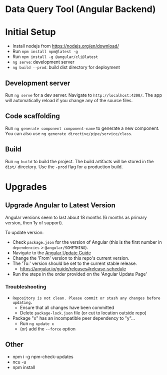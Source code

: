 # Data Query Tool (Angular Backend)

# Initial Setup

* Install nodejs from https://nodejs.org/en/download/
* Run `npm install npm@latest -g`
* Run `npm install -g @angular/cli@latest`
* `ng serve`: development server
* `ng build --prod`: build dist directory for deployment

## Development server
Run `ng serve` for a dev server. Navigate to `http://localhost:4200/`. The app will automatically reload if you change any of the source files.

## Code scaffolding

Run `ng generate component component-name` to generate a new component. You can also use `ng generate directive/pipe/service/class`.

## Build

Run `ng build` to build the project. The build artifacts will be stored in the `dist/` directory. Use the `-prod` flag for a production build.

# Upgrades

## Upgrade Angular to Latest Version

Angular versions seem to last about 18 months (6 months as primary version, then 1y of support).

To update version:
* Check `package.json` for the version of Angular (this is the first number in `dependencies` > `@angular/SOMETHING`).
* Navigate to the [Angular Update Guide](https://update.angular.io/)
* Change the 'From' version to this repo's current version.
* The 'To:' version should be set to the current stable release.
  * https://angular.io/guide/releases#release-schedule
* Run the steps in the order provided on the 'Angular Update Page'

### Troubleshooting

* `Repository is not clean. Please commit or stash any changes before updating.`
  * Ensure that all changes have been committed
  * Delete `package-lock.json` file (or cut to location outside repo)
* Package "x" has an incompatible peer dependency to "y"...
  * Run `ng update x`
  * (or) add the `--force` option

## Other

* npm i -g npm-check-updates
* ncu -u
* npm install
